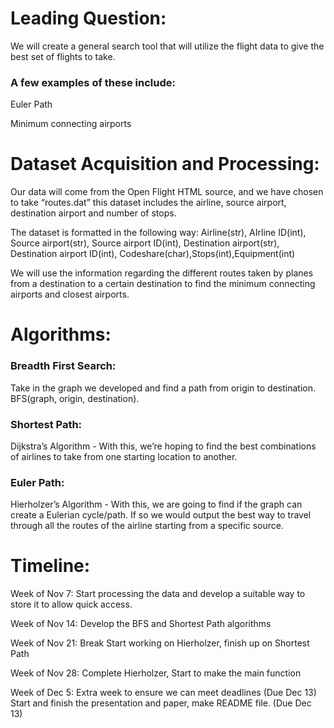 # Leading Question: 
We will create a general search tool that will utilize the flight data to give the best set of flights to take. 

### A few examples of these include:
Euler Path

Minimum connecting airports

# Dataset Acquisition and Processing: 
Our data will come from the Open Flight HTML source, and we have chosen to take “routes.dat” this dataset includes the airline, source airport, destination airport and number of stops. 

The dataset is formatted in the following way:
Airline(str), AIrline ID(int), Source airport(str), Source airport ID(int), Destination airport(str), Destination airport ID(int), Codeshare(char),Stops(int),Equipment(int)

We will use the information regarding the different routes taken by planes from a destination to a certain destination to find the minimum connecting airports and closest airports.

# Algorithms:

### Breadth First Search: 
Take in the graph we developed and find a path from origin to destination. BFS(graph, origin, destination).

### Shortest Path: 
Dijkstra’s Algorithm - With this, we’re hoping to find the best combinations of airlines to take from one starting location to another.

### Euler Path: 
Hierholzer’s Algorithm - With this, we are going to find if the graph can create a Eulerian cycle/path. If so we would output the best way to travel through all the routes of the airline starting from a specific source.

# Timeline:
Week of Nov 7: Start processing the data and develop a suitable way to store it to allow quick access.

Week of Nov 14: Develop the BFS and Shortest Path algorithms

Week of Nov 21: Break Start working on Hierholzer, finish up on Shortest Path

Week of Nov 28: Complete Hierholzer, Start to make the main function

Week of Dec 5: Extra week to ensure we can meet deadlines (Due Dec 13) Start and finish the presentation and paper, make README file. (Due Dec 13)
